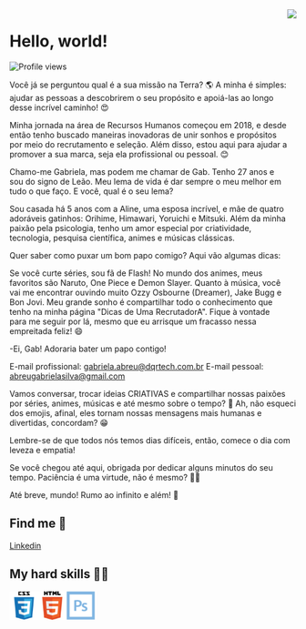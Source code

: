 <img align="right" height="590em" src="https://raw.githubusercontent.com/gist/gsabreudev/efa4713bf6a8c3b38c076fef9e3f61be/raw/ebdd5b82290f40f9c1d4d6fac6e003b2960a58cd/githubcard.svg"/>
<h1 align="left"> Hello, world! </h1>
<p align="left"> <img src="https://komarev.com/ghpvc/?username=gsabreudev&color=orange" alt="Profile views" /> </p>

Você já se perguntou qual é a sua missão na Terra? 🌎 A minha é simples: ajudar as pessoas a descobrirem o seu propósito e apoiá-las ao longo desse incrível caminho! 😍

Minha jornada na área de Recursos Humanos começou em 2018, e desde então tenho buscado maneiras inovadoras de unir sonhos e propósitos por meio do recrutamento e seleção. Além disso, estou aqui para ajudar a promover a sua marca, seja ela profissional ou pessoal. 😊

Chamo-me Gabriela, mas podem me chamar de Gab. Tenho 27 anos e sou do signo de Leão. Meu lema de vida é dar sempre o meu melhor em tudo o que faço. E você, qual é o seu lema?

Sou casada há 5 anos com a Aline, uma esposa incrível, e mãe de quatro adoráveis gatinhos: Orihime, Himawari, Yoruichi e Mitsuki. Além da minha paixão pela psicologia, tenho um amor especial por criatividade, tecnologia, pesquisa científica, animes e músicas clássicas.

Quer saber como puxar um bom papo comigo? Aqui vão algumas dicas:

Se você curte séries, sou fã de Flash!
No mundo dos animes, meus favoritos são Naruto, One Piece e Demon Slayer.
Quanto à música, você vai me encontrar ouvindo muito Ozzy Osbourne (Dreamer), Jake Bugg e Bon Jovi.
Meu grande sonho é compartilhar todo o conhecimento que tenho na minha página "Dicas de Uma RecrutadorA". Fique à vontade para me seguir por lá, mesmo que eu arrisque um fracasso nessa empreitada feliz! 😄

-Ei, Gab! Adoraria bater um papo contigo!

E-mail profissional: gabriela.abreu@dqrtech.com.br
E-mail pessoal: abreugabrielasilva@gmail.com

Vamos conversar, trocar ideias CRIATIVAS e compartilhar nossas paixões por séries, animes, músicas e até mesmo sobre o tempo? 🤩 Ah, não esqueci dos emojis, afinal, eles tornam nossas mensagens mais humanas e divertidas, concordam? 😁

Lembre-se de que todos nós temos dias difíceis, então, comece o dia com leveza e empatia!

Se você chegou até aqui, obrigada por dedicar alguns minutos do seu tempo. Paciência é uma virtude, não é mesmo? 🤷‍♀️

Até breve, mundo!
Rumo ao infinito e além! 🚀

## Find me 🤗

 [Linkedin](https://www.linkedin.com/in/abreugabriela/) <br> 


 

## My hard skills 👩‍💻

<img align="left" alt="CSS" width="50px" src="https://raw.githubusercontent.com/github/explore/80688e429a7d4ef2fca1e82350fe8e3517d3494d/topics/css/css.png" />
<img align="left" alt="Scala" width="50px" src="https://raw.githubusercontent.com/github/explore/80688e429a7d4ef2fca1e82350fe8e3517d3494d/topics/html/html.png" />
<a href="https://www.photoshop.com/en" target="_blank"><img src="https://raw.githubusercontent.com/devicons/devicon/master/icons/photoshop/photoshop-line.svg" alt="Photoshop" width="50" height="50"></a>

<br/>
